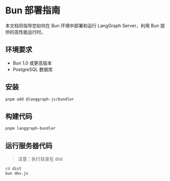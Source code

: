 # Bun 部署指南

本文档将指导您如何在 Bun 环境中部署和运行 LangGraph Server，利用 Bun 提供的高性能运行时。

## 环境要求

- Bun 1.0 或更高版本
- PostgreSQL 数据库

## 安装

```bash
pnpm add @langgraph-js/bundler
```

## 构建代码

```sh
pnpm langgraph-bundler
```

## 运行服务器代码

> 注意：执行目录在 dist

```sh
cd dist
bun dev.js
```
